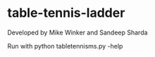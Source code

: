 # table-tennis-ladder
Developed by Mike Winker and Sandeep Sharda

Run with python tabletennisms.py -help 